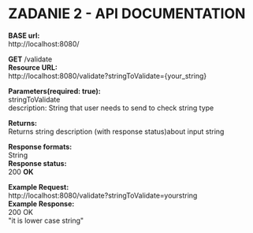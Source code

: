 # ZADANIE 2 - API DOCUMENTATION
<b>BASE url:</b> <br>http://localhost:8080/

<b>GET</b> /validate<br>
<b>Resource URL:</b><br>
http://localhost:8080/validate?stringToValidate={your_string}

<b>Parameters(required: true):</b><br>
stringToValidate<br>
description: String that user needs to send to check string type<br>

<b>Returns:</b><br>
Returns string description (with response status)about input string

<b>Response formats:</b> <br>String<br>
<b>Response status:</b> <br>200 <b>OK</b><br>

<b>Example Request:</b><br>
http://localhost:8080/validate?stringToValidate=yourstring<br>
<b>Example Response:</b><br>
200 OK<br>
"it is lower case string"<br>
